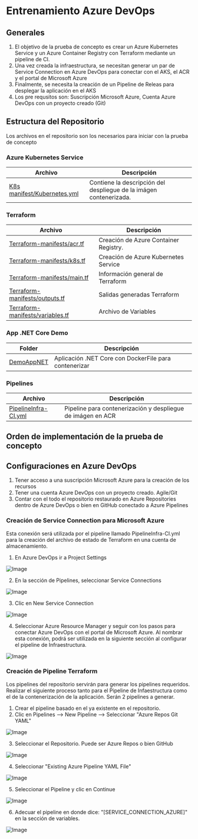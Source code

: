 # Entrenamiento Azure DevOps

## Generales

1. El objetivo de la prueba de concepto es crear un Azure Kubernetes Service y un Azure Container Registry con Terraform mediante un pipeline de CI.
2. Una vez creada la infraestructura, se necesitan generar un par de Service Connection en Azure DevOps para conectar con el AKS, el ACR y el portal de Microsoft Azure
3. Finalmente, se necesita la creación de un Pipeline de Releas para desplegar la aplicación en el AKS
4. Los pre requsitos son: Suscripción Microsoft Azure, Cuenta Azure DevOps con un proyecto creado (Git)

## Estructura del Repositorio

Los archivos en el repositorio son los necesarios para iniciar con la prueba de concepto

### Azure Kubernetes Service

| Archivo  | Descripción |
| ----------------- | ----------------- |
| [K8s manifest/Kubernetes.yml](https://github.com/hevaldes/AzDO/blob/main/K8s%20manifest/Kubernetes.yml)  | Contiene la descripción del despliegue de la imágen contenerizada. |


### Terraform

| Archivo  | Descripción |
| ----------------- | ----------------- |
| [Terraform-manifests/acr.tf](https://github.com/hevaldes/AzDO/blob/main/Terraform-manifests/acr.tf)  | Creación de Azure Container Registry. |
| [Terraform-manifests/k8s.tf](https://github.com/hevaldes/AzDO/blob/main/Terraform-manifests/k8s.tf)  | Creación de Azure Kubernetes Service |
| [Terraform-manifests/main.tf](https://github.com/hevaldes/AzDO/blob/main/Terraform-manifests/main.tf)  | Información general de Terraform |
| [Terraform-manifests/outputs.tf](https://github.com/hevaldes/AzDO/blob/main/Terraform-manifests/outputs.tf)  | Salidas generadas Terraform |
| [Terraform-manifests/variables.tf](https://github.com/hevaldes/AzDO/blob/main/Terraform-manifests/variables.tf)  | Archivo de Variables |

### App .NET Core Demo

| Folder  | Descripción |
| ----------------- | ----------------- |
| [DemoAppNET](https://github.com/hevaldes/AzDO/tree/main/DemoAppNET)  | Aplicación .NET Core con DockerFile para contenerizar |


### Pipelines

| Archivo  | Descripción |
| ----------------- | ----------------- |
| [PipelineInfra-CI.yml](https://github.com/hevaldes/AzDO/blob/main/PipelineApp-CI.yml)  | Pipeline para contenerización y despliegue de imágen en ACR |

## Orden de implementación de la prueba de concepto

## Configuraciones en Azure DevOps

1. Tener acceso a una suscripción Microsoft Azure para la creación de los recursos
2. Tener una cuenta Azure DevOps con un proyecto creado. Agile/Git
3. Contar con el todo el repositorio restaurado en Azure Repositories dentro de Azure DevOps o bien en GitHub conectado a Azure Pipelines

### Creación de Service Connection para Microsoft Azure

Esta conexión será utilizada por el pipeline llamado PipelineInfra-CI.yml para la creación del archivo de estado de Terraform en una cuenta de almacenamiento. 

1. En Azure DevOps ir a Project Settings

![Image](https://github.com/hevaldes/AzDO/blob/main/assets/ProjectSettings.PNG "Project Settings")

2. En la sección de Pipelines, seleccionar Service Connections

![Image](https://github.com/hevaldes/AzDO/blob/main/assets/ServiceConnections.PNG "Service Connections")

3. Clic en New Service Connection

![Image](https://github.com/hevaldes/AzDO/blob/main/assets/NewServiceConnection.PNG "New Service Connection")

4. Seleccionar Azure Resource Manager y seguir con los pasos para conectar Azure DevOps con el portal de Microsoft Azure. Al nombrar esta conexión, podrá ser utilizada en la siguiente sección al configurar el pipeline de Infraestructura. 

![Image](https://github.com/hevaldes/AzDO/blob/main/assets/ARM.PNG "Azure Resource Manager")

### Creación de Pipeline Terraform

Los pipelines del repositorio servirán para generar los pipelines requeridos. Realizar el siguiente proceso tanto para el Pipeline de Infaestructura como el de la contenerización de la aplicación. Serán 2 pipelines a generar. 

1. Crear el  pipeline basado en el ya existente en el repositorio. 
2. Clic en Pipelines --> New Pipeline --> Seleccionar "Azure Repos Git YAML"

![Image](https://github.com/hevaldes/AzDO/blob/main/assets/GitRepo.PNG "Azure Repo - Git")

3. Seleccionar el Repositorio. Puede ser Azure Repos o bien GitHub

![Image](https://github.com/hevaldes/AzDO/blob/main/assets/SelectRepo.PNG "Select Azure Repo")

4. Seleccionar "Existing Azure Pipeline YAML File"

![Image](https://github.com/hevaldes/AzDO/blob/main/assets/ExistingYAML.PNG "Select Existing YAML")

5. Seleccionar el Pipeline y clic en Continue

![Image](https://github.com/hevaldes/AzDO/blob/main/assets/ExistingPipeline.PNG "Existing Pipeline YAML")

6. Adecuar el pipeline en donde dice: "[SERVICE_CONNECTION_AZURE]" en la sección de variables.

![Image](https://github.com/hevaldes/AzDO/blob/main/assets/variables.PNG "Variables")



